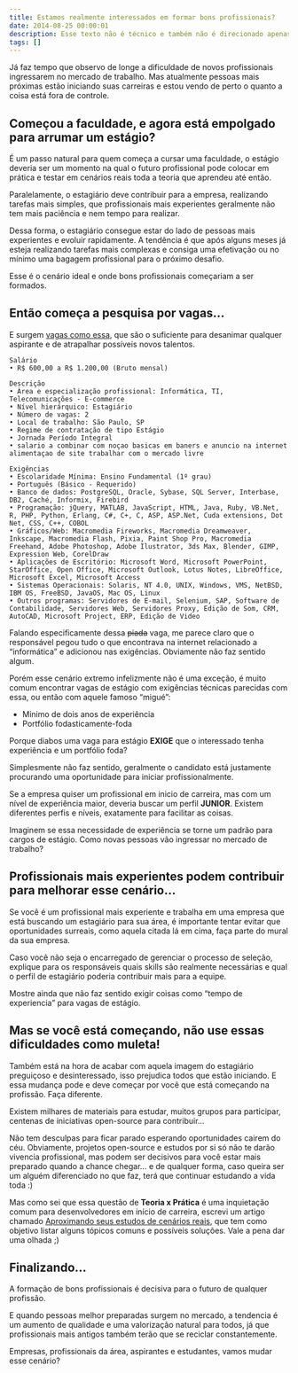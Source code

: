 ```yaml
---
title: Estamos realmente interessados em formar bons profissionais?
date: 2014-08-25 00:00:01
description: Esse texto não é técnico e também não é direcionado apenas para Desenvolvedores Front-End, é um desabafo de quem também teve dificuldades para iniciar a carreira.
tags: []
---
```


Já faz tempo que observo de longe a dificuldade de novos profissionais ingressarem no mercado de trabalho. Mas atualmente pessoas mais próximas estão iniciando suas carreiras e estou vendo de perto o quanto a coisa está fora de controle.

## Começou a faculdade, e agora está empolgado para arrumar um estágio?

É um passo natural para quem começa a cursar uma faculdade, o estágio deveria ser um momento na qual o futuro profissional pode colocar em prática e testar em cenários reais toda a teoria que aprendeu até então.

Paralelamente, o estagiário deve contribuir para a empresa, realizando tarefas mais simples, que profissionais mais experientes geralmente não tem mais paciência e nem tempo para realizar.

Dessa forma, o estagiário consegue estar do lado de pessoas mais experientes e evoluir rapidamente. A tendência é que após alguns meses já esteja realizando tarefas mais complexas e consiga uma efetivação ou no mínimo uma bagagem profissional para o próximo desafio.

Esse é o cenário ideal e onde bons profissionais começariam a ser formados.

## Então começa a pesquisa por vagas…

E surgem [vagas como essa](http://www.infojobs.com.br/vaga-de-estagiario-web-designer-loja-virtual-em-sao-paulo__4083102.aspx), que são o suficiente para desanimar qualquer aspirante e de atrapalhar possíveis novos talentos.

````
Salário
• R$ 600,00 a R$ 1.200,00 (Bruto mensal)

Descrição
• Área e especialização profissional: Informática, TI, Telecomunicações - E-commerce
• Nível hierárquico: Estagiário
• Número de vagas: 2
• Local de trabalho: São Paulo, SP
• Regime de contratação de tipo Estágio
• Jornada Período Integral
• salario a combinar com noçao basicas em baners e anuncio na internet alimentaçao de site trabalhar com o mercado livre

Exigências
• Escolaridade Mínima: Ensino Fundamental (1º grau)
• Português (Básico - Requerido)
• Banco de dados: PostgreSQL, Oracle, Sybase, SQL Server, Interbase, DB2, Caché, Informix, Firebird
• Programação: jQuery, MATLAB, JavaScript, HTML, Java, Ruby, VB.Net, R, PHP, Python, Erlang, C#, C+, C, ASP, ASP.Net, Cuda extensions, Dot Net, CSS, C++, COBOL
• Gráficos/Web: Macromedia Fireworks, Macromedia Dreamweaver, Inkscape, Macromedia Flash, Pixia, Paint Shop Pro, Macromedia Freehand, Adobe Photoshop, Adobe Ilustrator, 3ds Max, Blender, GIMP, Expression Web, CorelDraw
• Aplicações de Escritório: Microsoft Word, Microsoft PowerPoint, StarOffice, Open Office, Microsoft Outlook, Lotus Notes, LibreOffice, Microsoft Excel, Microsoft Access
• Sistemas Operacionais: Solaris, NT 4.0, UNIX, Windows, VMS, NetBSD, IBM OS, FreeBSD, JavaOS, Mac OS, Linux
• Outros programas: Servidores de E-mail, Selenium, SAP, Software de Contabilidade, Servidores Web, Servidores Proxy, Edição de Som, CRM, AutoCAD, Microsoft Project, ERP, Edição de Video
````

Falando especificamente dessa <strike>piada</strike> vaga, me parece claro que o responsável pegou tudo o que encontrava na internet relacionado a “informática” e adicionou nas exigências. Obviamente não faz sentido algum.

Porém esse cenário extremo infelizmente não é uma exceção, é muito comum encontrar vagas de estágio com exigências técnicas parecidas com essa, ou então com aquele famoso “migué”:

- Minimo de dois anos de experiência
- Portfólio fodasticamente-foda

Porque diabos uma vaga para estágio **EXIGE** que o interessado tenha experiência e um portfólio foda?

Simplesmente não faz sentido, geralmente o candidato está justamente procurando uma oportunidade para iniciar profissionalmente.

Se a empresa quiser um profissional em inicio de carreira, mas com um nível de experiência maior, deveria buscar um perfil **JUNIOR**. Existem diferentes perfis e níveis, exatamente para facilitar as coisas.

Imaginem se essa necessidade de experiência se torne um padrão para cargos de estágio. Como novas pessoas vão ingressar no mercado de trabalho?

## Profissionais mais experientes podem contribuir para melhorar esse cenário…

Se você é um profissional mais experiente e trabalha em uma empresa que está buscando um estagiário para sua área, é importante tentar evitar que oportunidades surreais, como aquela citada lá em cima, faça parte do mural da sua empresa.

Caso você não seja o encarregado de gerenciar o processo de seleção, explique para os responsáveis quais skills são realmente necessárias e qual o perfil de estagiário poderia contribuir mais para a equipe.

Mostre ainda que não faz sentido exigir coisas como “tempo de experiencia” para vagas de estágio.

## Mas se você está começando, não use essas dificuldades como muleta!

Também está na hora de acabar com aquela imagem do estagiário preguiçoso e desinteressado, isso prejudica todos que estão iniciando. E essa mudança pode e deve começar por você que está começando na profissão. Faça diferente.

Existem milhares de materiais para estudar, muitos grupos para participar, centenas de iniciativas open-source para contribuir…

Não tem desculpas para ficar parado esperando oportunidades cairem do céu. Obviamente, projetos open-source e estudos por si só não te darão vivencia profissional, mas podem ser decisivos para você estar mais preparado quando a chance chegar… e de qualquer forma, caso queira ser um alguém diferenciado no que faz, terá que continuar estudando a vida toda :)

Mas como sei que essa questão de **Teoria x Prática** é uma inquietação comum para desenvolvedores em início de carreira, escrevi um artigo chamado [Aproximando seus estudos de cenários reais](/blog/2015/aproximando-seus-estudos-de-cenarios-reais), que tem como objetivo listar alguns tópicos comuns e possíveis soluções. Vale a pena dar uma olhada ;)

## Finalizando…

A formação de bons profissionais é decisiva para o futuro de qualquer profissão.

E quando pessoas melhor preparadas surgem no mercado, a tendencia é um aumento de qualidade e uma valorização natural para todos, já que profissionais mais antigos também terão que se reciclar constantemente.

Empresas, profissionais da área, aspirantes e estudantes, vamos mudar esse cenário?
